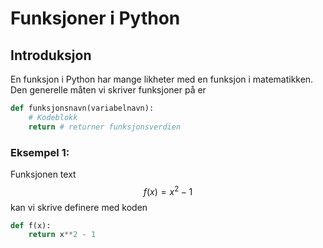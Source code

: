 # Funksjoner i Python


## Introduksjon

En funksjon i Python har mange likheter med en funksjon i matematikken. Den generelle måten vi skriver funksjoner på er

```Python
def funksjonsnavn(variabelnavn):
    # Kodeblokk
    return # returner funksjonsverdien
```

### Eksempel 1:

Funksjonen text $$f(x) = x^2 - 1$$ kan vi skrive definere med koden

```Python
def f(x):
    return x**2 - 1
```